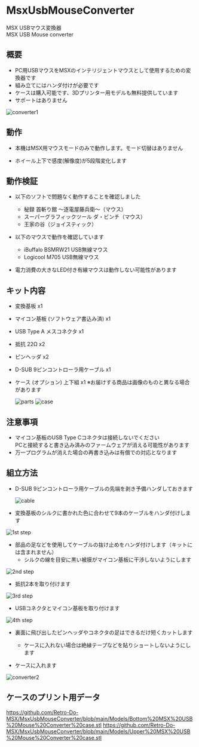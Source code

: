 # MsxUsbMouseConverter
MSX USBマウス変換器  
MSX USB Mouse converter  

## 概要
- PC用USBマウスをMSXのインテリジェントマウスとして使用するための変換器です
- 組み立てにはハンダ付けが必要です
- ケースは購入可能です、3Dプリンター用モデルも無料提供しています
- サポートはありません

![converter1](Pictures/IMG_3204.JPG)

## 動作
- 本機はMSX用マウスモードのみで動作します。モード切替はありません

- ホイール上下で感度(解像度)が5段階変化します

## 動作検証
- 以下のソフトで問題なく動作することを確認しました
  - 秘録 首斬り館 〜逐電屋藤兵衛〜（マウス）
  - スーパーグラフィックツール ダ・ビンチ（マウス）
  - 王家の谷（ジョイスティック）

- 以下のマウスで動作を確認しています
  - iBuffalo BSMRW21 USB無線マウス
  - Logicool M705 USB無線マウス

- 電力消費の大きなLED付き有線マウスは動作しない可能性があります

## キット内容
- 変換基板 x1
- マイコン基板 (ソフトウェア書込み済) x1
- USB Type A メスコネクタ x1
- 抵抗 22Ω x2
- ピンヘッダ x2
- D-SUB 9ピンコントローラ用ケーブル x1
- ケース (オプション) 上下組 x1
  ※お届けする商品は画像のものと異なる場合があります

  ![parts](Pictures/IMG_3112.JPG)
  ![case](Pictures/IMG_3201.JPG) 

## 注意事項
- マイコン基板のUSB Type Cコネクタは接続しないでください  
  PCと接続すると書き込み済みのファームウェアが消える可能性があります
- 万一プログラムが消えた場合の再書き込みは有償での対応となります

## 組立方法
- D-SUB 9ピンコントローラ用ケーブルの先端を剥き予備ハンダしておきます

  ![cable](Pictures/cable.JPG)

- 変換基板のシルクに書かれた色に合わせて9本のケーブルをハンダ付けします

![1st step](Pictures/IMG_3113.JPG)

- 部品の足などを使用してケーブルの抜け止めをハンダ付けします（キットには含まれません）
  - シルクの線を目安に黒い被膜がマイコン基板に干渉しないようにします

![2nd step](Pictures/IMG_3114.JPG)

- 抵抗2本を取り付けます

![3rd step](Pictures/IMG_3115.JPG)

- USBコネクタとマイコン基板を取り付けます

![4th step](Pictures/IMG_3116.JPG)

- 裏面に飛び出したピンヘッダやコネクタの足はできるだけ短くカットします
  - ケースに入れない場合は絶縁テープなどを貼りショートしないようにします

- ケースに入れます

![converter2](Pictures/IMG_3205.JPG)

## ケースのプリント用データ

https://github.com/Retro-Do-MSX/MsxUsbMouseConverter/blob/main/Models/Bottom%20MSX%20USB%20Mouse%20Converter%20case.stl
https://github.com/Retro-Do-MSX/MsxUsbMouseConverter/blob/main/Models/Upper%20MSX%20USB%20Mouse%20Converter%20case.stl
